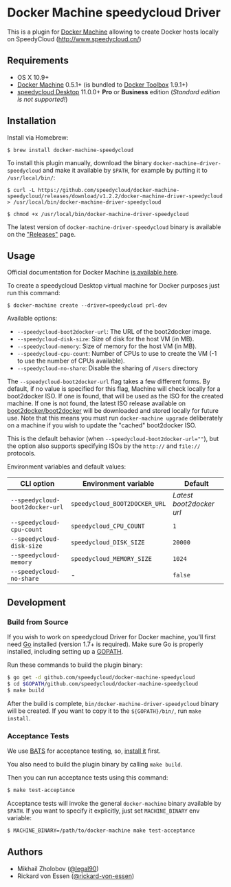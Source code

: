 # Docker Machine speedycloud Driver

This is a plugin for [Docker Machine](https://docs.docker.com/machine/) allowing
to create Docker hosts locally on SpeedyCloud (http://www.speedycloud.cn/)

## Requirements
* OS X 10.9+
* [Docker Machine](https://docs.docker.com/machine/) 0.5.1+ (is bundled to
  [Docker Toolbox](https://www.docker.com/docker-toolbox) 1.9.1+)
* [speedycloud Desktop](http://www.speedycloud.com/products/desktop/) 11.0.0+ **Pro** or
**Business** edition (_Standard edition is not supported!_)

## Installation
Install via Homebrew:

```console
$ brew install docker-machine-speedycloud
```

To install this plugin manually, download the binary `docker-machine-driver-speedycloud`
and  make it available by `$PATH`, for example by putting it to `/usr/local/bin/`:

```console
$ curl -L https://github.com/speedycloud/docker-machine-speedycloud/releases/download/v1.2.2/docker-machine-driver-speedycloud > /usr/local/bin/docker-machine-driver-speedycloud

$ chmod +x /usr/local/bin/docker-machine-driver-speedycloud
```

The latest version of `docker-machine-driver-speedycloud` binary is available on
the ["Releases"](https://github.com/speedycloud/docker-machine-speedycloud/releases) page.

## Usage
Official documentation for Docker Machine [is available here](https://docs.docker.com/machine/).

To create a speedycloud Desktop virtual machine for Docker purposes just run this
command:

```
$ docker-machine create --driver=speedycloud prl-dev
```

Available options:

 - `--speedycloud-boot2docker-url`: The URL of the boot2docker image.
 - `--speedycloud-disk-size`: Size of disk for the host VM (in MB).
 - `--speedycloud-memory`: Size of memory for the host VM (in MB).
 - `--speedycloud-cpu-count`: Number of CPUs to use to create the VM (-1 to use the number of CPUs available).
 - `--speedycloud-no-share`: Disable the sharing of `/Users` directory

The `--speedycloud-boot2docker-url` flag takes a few different forms. By
default, if no value is specified for this flag, Machine will check locally for
a boot2docker ISO. If one is found, that will be used as the ISO for the
created machine. If one is not found, the latest ISO release available on
[boot2docker/boot2docker](https://github.com/boot2docker/boot2docker) will be
downloaded and stored locally for future use. Note that this means you must run
`docker-machine upgrade` deliberately on a machine if you wish to update the "cached"
boot2docker ISO.

This is the default behavior (when `--speedycloud-boot2docker-url=""`), but the
option also supports specifying ISOs by the `http://` and `file://` protocols.

Environment variables and default values:

| CLI option                    | Environment variable        | Default                  |
|-------------------------------|-----------------------------|--------------------------|
| `--speedycloud-boot2docker-url` | `speedycloud_BOOT2DOCKER_URL` | *Latest boot2docker url* |
| `--speedycloud-cpu-count`       | `speedycloud_CPU_COUNT`       | `1`                      |
| `--speedycloud-disk-size`       | `speedycloud_DISK_SIZE`       | `20000`                  |
| `--speedycloud-memory`          | `speedycloud_MEMORY_SIZE`     | `1024`                   |
| `--speedycloud-no-share`        | -                           | `false`                  |

## Development

### Build from Source
If you wish to work on speedycloud Driver for Docker machine, you'll first need
[Go](http://www.golang.org) installed (version 1.7+ is required).
Make sure Go is properly installed, including setting up a [GOPATH](http://golang.org/doc/code.html#GOPATH).

Run these commands to build the plugin binary:

```bash
$ go get -d github.com/speedycloud/docker-machine-speedycloud
$ cd $GOPATH/github.com/speedycloud/docker-machine-speedycloud
$ make build
```

After the build is complete, `bin/docker-machine-driver-speedycloud` binary will
be created. If you want to copy it to the `${GOPATH}/bin/`, run `make install`.

### Acceptance Tests

We use [BATS](https://github.com/sstephenson/bats) for acceptance testing, so,
[install it](https://github.com/sstephenson/bats#installing-bats-from-source) first.

You also need to build the plugin binary by calling `make build`.

Then you can run acceptance tests using this command:

```bash
$ make test-acceptance
```

Acceptance tests will invoke the general `docker-machine` binary available by
`$PATH`. If you want to specify it explicitly, just set `MACHINE_BINARY` env variable:

```bash
$ MACHINE_BINARY=/path/to/docker-machine make test-acceptance
```

## Authors

* Mikhail Zholobov ([@legal90](https://github.com/legal90))
* Rickard von Essen ([@rickard-von-essen](https://github.com/rickard-von-essen))

